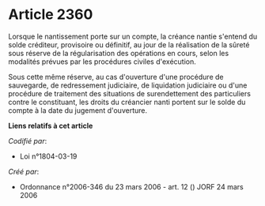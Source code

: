 # Article 2360

Lorsque le nantissement porte sur un compte, la créance nantie s'entend du solde créditeur, provisoire ou définitif, au jour
de la réalisation de la sûreté sous réserve de la régularisation des opérations en cours, selon les modalités prévues par les
procédures civiles d'exécution.

Sous cette même réserve, au cas d'ouverture d'une procédure de sauvegarde, de redressement judiciaire, de liquidation
judiciaire ou d'une procédure de traitement des situations de surendettement des particuliers contre le constituant, les
droits du créancier nanti portent sur le solde du compte à la date du jugement d'ouverture.

**Liens relatifs à cet article**

_Codifié par_:

  - Loi n°1804-03-19

_Créé par_:

  - Ordonnance n°2006-346 du 23 mars 2006 - art. 12 () JORF 24 mars 2006
